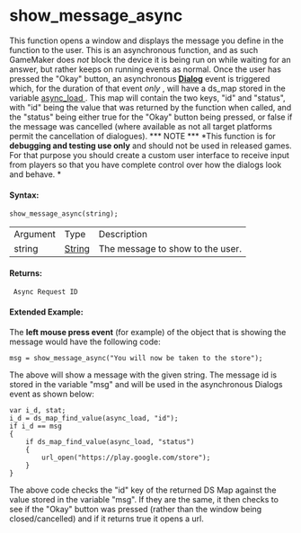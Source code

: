 # show_message_async

This function opens a window and displays the message you define in the
function to the user. This is an asynchronous function, and as such
GameMaker does *not* block the device it is being run on while waiting
for an answer, but rather keeps on running events as normal. Once the
user has pressed the "Okay" button, an asynchronous
[**Dialog**](../../../../The_Asset_Editors/Object_Properties/Async_Events/Dialog)
event is triggered which, for the duration of that event *only* , will
have a ds_map stored in the variable [ async_load
](../../../GML_Overview/Variables/Builtin_Global_Variables/async_load)
. This map will contain the two keys, "id" and "status", with "id" being
the value that was returned by the function when called, and the
"status" being either true for the "Okay" button being pressed, or false
if the message was cancelled (where available as not all target
platforms permit the cancellation of dialogues). *** NOTE *** *This
function is for **debugging and testing use only** and should not be
used in released games. For that purpose you should create a custom user
interface to receive input from players so that you have complete
control over how the dialogs look and behave. *

#### Syntax:

``` gml
show_message_async(string);
```

|          |                                                                           |                                  |
|----------|---------------------------------------------------------------------------|----------------------------------|
| Argument | Type                                                                      | Description                      |
| string   |  [String](../../../../../GameMaker_Language/GML_Overview/Data_Types)  | The message to show to the user. |

#### Returns:

``` gml
 Async Request ID
```

#### Extended Example:

The **left mouse press event** (for example) of the object that is
showing the message would have the following code:

``` gml
msg = show_message_async("You will now be taken to the store");
```

The above will show a message with the given string. The message id is
stored in the variable "msg" and will be used in the asynchronous
Dialogs event as shown below:

``` gml
var i_d, stat;
i_d = ds_map_find_value(async_load, "id");
if i_d == msg
{
    if ds_map_find_value(async_load, "status")
    {
        url_open("https://play.google.com/store");
    }
}
```

The above code checks the "id" key of the returned DS Map against the
value stored in the variable "msg". If they are the same, it then checks
to see if the "Okay" button was pressed (rather than the window being
closed/cancelled) and if it returns true it opens a url.
